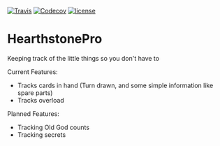 [![Travis](https://img.shields.io/travis/jbzdarkid/HearthstonePro.svg)]()
[![Codecov](https://img.shields.io/codecov/c/github/jbzdarkid/HearthstonePro.svg)]()
[![license](https://img.shields.io/github/license/jbzdarkid/HearthstonePro.svg?maxAge=2592000)]()

# HearthstonePro
Keeping track of the little things so you don't have to

Current Features:
- Tracks cards in hand (Turn drawn, and some simple information like spare parts)
- Tracks overload

Planned Features:
- Tracking Old God counts
- Tracking secrets
